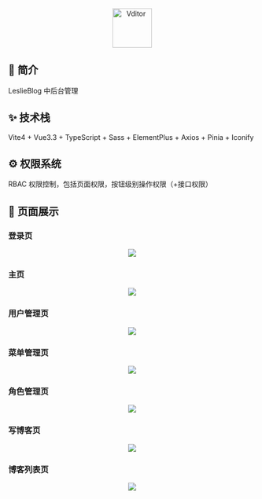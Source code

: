 <p align="center">
<br/>
<img alt="Vditor" src="https://leslie-blog-1314141789.cos.ap-nanjing.myqcloud.com/image/logo.png" height="80px" />
</p>

## 🎉 简介
LeslieBlog 中后台管理

## ✨ 技术栈

Vite4 + Vue3.3 + TypeScript + Sass + ElementPlus + Axios + Pinia + Iconify

## ⚙️ 权限系统

RBAC 权限控制，包括页面权限，按钮级别操作权限（+接口权限）

## 🧀 页面展示

### 登录页

<p align="center">
<img src="https://leslie-blog-1314141789.cos.ap-nanjing.myqcloud.com/image/loginPageView.gif" />
</p>

### 主页

<p align="center">
<img src="https://leslie-blog-1314141789.cos.ap-nanjing.myqcloud.com/image/indexPageView.gif" />
</p>

### 用户管理页

<p align="center">
<img src="https://leslie-blog-1314141789.cos.ap-nanjing.myqcloud.com/image/userManageView.gif" />
</p>

### 菜单管理页

<p align="center">
<img src="https://leslie-blog-1314141789.cos.ap-nanjing.myqcloud.com/image/menuManageView.gif" />
</p>

### 角色管理页

<p align="center">
<img src="https://leslie-blog-1314141789.cos.ap-nanjing.myqcloud.com/image/roleManageView.gif" />
</p>

### 写博客页

<p align="center">
<img src="https://leslie-blog-1314141789.cos.ap-nanjing.myqcloud.com/image/writeBlogView.gif" />
</p>

### 博客列表页

<p align="center">
<img src="https://leslie-blog-1314141789.cos.ap-nanjing.myqcloud.com/image/blogListView.gif" />
</p>



